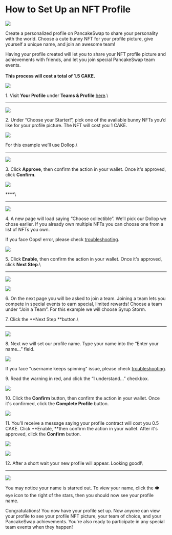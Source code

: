 # How to Set Up an NFT Profile

![](<../../.gitbook/assets/docs-masthead-1- (1).png>)

Create a personalized profile on PancakeSwap to share your personality with the world. Choose a cute bunny NFT for your profile picture, give yourself a unique name, and join an awesome team!

Having your profile created will let you to share your NFT profile picture and achievements with friends, and let you join special PancakeSwap team events.\
\
**This process will cost a total of 1.5 CAKE.**

![](<../../.gitbook/assets/image (170).png>)

1\. Visit **Your Profile** under **Teams & Profile** [here](https://pancakeswap.finance/profile).\
****

![](<../../.gitbook/assets/image (118).png>)

2\. Under “Choose your Starter!”, pick one of the available bunny NFTs you’d like for your profile picture. The NFT will cost you 1 CAKE.

![](<../../.gitbook/assets/image (160).png>)

For this example we’ll use Dollop.\
****

![](<../../.gitbook/assets/image (84).png>)

3\. Click **Approve**, then confirm the action in your wallet. Once it's approved, click **Confirm**.

![](<../../.gitbook/assets/image (164).png>)

****\
****

![](<../../.gitbook/assets/image (102).png>)

4\. A new page will load saying “Choose collectible”. We’ll pick our Dollop we chose earlier. If you already own multiple NFTs you can choose one from a list of NFTs you own.

If you face Oops! error, please check [troubleshooting](https://docs.pancakeswap.finance/help/troubleshooting#oops-we-couldnt-find-any-pancake-collectibles-in-your-wallet).

![](<../../.gitbook/assets/image (144).png>)

5\. Click **Enable**, then confirm the action in your wallet. Once it's approved, click **Next Step**.\
****

![](<../../.gitbook/assets/image (151).png>)

![](<../../.gitbook/assets/image (133).png>)

6\. On the next page you will be asked to join a team. Joining a team lets you compete in special events to earn special, limited rewards! Choose a team under “Join a Team”. For this example we will choose Syrup Storm.

7\. Click the **Next Step **button.\
****

![](<../../.gitbook/assets/image (95).png>)

8\. Next we will set our profile name. Type your name into the “Enter your name…” field.

![](<../../.gitbook/assets/image (129).png>)

If you face "username keeps spinning" issue, please check [troubleshooting](https://docs.pancakeswap.finance/help/troubleshooting#checking-username-keeps-spinning).

9\. Read the warning in red, and click the “I understand…” checkbox.

![](<../../.gitbook/assets/image (52).png>)

10\. Click the **Confirm** button, then confirm the action in your wallet. Once it's confirmed, click the **Complete Profile** button.

![](<../../.gitbook/assets/image (74).png>)

11\. You’ll receive a message saying your profile contract will cost you 0.5 CAKE. Click **Enable, **then confirm the action in your wallet. After it's approved, click the **Confirm** button.

![](<../../.gitbook/assets/image (148).png>)

![](<../../.gitbook/assets/image (161).png>)

12\. After a short wait your new profile will appear. Looking good!\
****

![](<../../.gitbook/assets/image (116).png>)

You may notice your name is starred out. To view your name, click the **👁** eye icon to the right of the stars, then you should now see your profile name.

Congratulations! You now have your profile set up. Now anyone can view your profile to see your profile NFT picture, your team of choice, and your PancakeSwap achievements. You're also ready to participate in any special team events when they happen!
